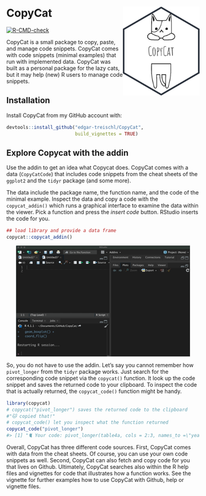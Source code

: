 
<!-- README.md is generated from README.Rmd. Please edit that file -->

# CopyCat <img src="man/figures/sticker.png" align="right" width="200" alt="Copy Cat - Edgar Treischl"/>

<!-- badges: start -->

[![R-CMD-check](https://github.com/edgar-treischl/CopyCat/workflows/R-CMD-check/badge.svg)](https://github.com/edgar-treischl/CopyCat/actions)
<!-- badges: end -->

CopyCat is a small package to copy, paste, and manage code snippets.
CopyCat comes with code snippets (minimal examples) that run with
implemented data. CopyCat was built as a personal package for the lazy
cats, but it may help (new) R users to manage code snippets.

## Installation

Install CopyCat from my GitHub account with:

``` r
devtools::install_github("edgar-treischl/CopyCat",
                         build_vignettes = TRUE)
```

## Explore Copycat with the addin

Use the addin to get an idea what Copycat does. CopyCat comes with a
data (`CopyCatCode`) that includes code snippets from the cheat sheets
of the `ggplot2` and the `tidyr` package (and some more).

The data include the package name, the function name, and the code of
the minimal example. Inspect the data and copy a code with the
`copycat_addin()` which runs a graphical interface to examine the data
within the viewer. Pick a function and press the *insert code* button.
RStudio inserts the code for you.

``` r
## load library and provide a data frame 
copycat::copycat_addin()
```

<img src="man/figures/addin_animated.gif" width="90%" style="display: block; margin: auto;" />

So, you do not have to use the addin. Let’s say you cannot remember how
`pivot_longer` from the `tidyr` package works. Just search for the
corresponding code snippet via the `copycat()` function. It look up the
code snippet and saves the returned code to your clipboard. To inspect
the code that is actually returned, the `copycat_code()` function might
be handy.

``` r
library(copycat)
# copycat("pivot_longer") saves the returned code to the clipboard
#"🐱 copied that!"
# copycat_code() let you inspect what the function returned 
copycat_code("pivot_longer")
#> [1] "🐈 Your code: pivot_longer(table4a, cols = 2:3, names_to =\"year\",\r\n             values_to = \"cases\")"
```

Overall, CopyCat has three different code sources. First, CopyCat comes
with data from the cheat sheets. Of course, you can use your own code
snippets as well. Second, CopyCat can also fetch and copy code for you
that lives on Github. Ultimately, CopyCat searches also within the R
help files and vignettes for code that illustrates how a function works.
See the vignette for further examples how to use CopyCat with Github,
help or vignette files.
